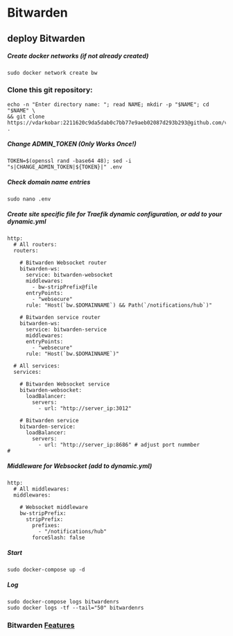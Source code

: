 # Bitwarden
## deploy Bitwarden

##### Create docker networks (*if not already created*)
```
sudo docker network create bw
```
### Clone this git repository:
```
echo -n "Enter directory name: "; read NAME; mkdir -p "$NAME"; cd "$NAME" \
&& git clone https://vdarkobar:2211620c9da5dab0c7bb77e9aeb02087d293b293@github.com/vdarkobar/Bitwarden.git .
```
##### Change ADMIN_TOKEN (*Only Works Once!*)
```
TOKEN=$(openssl rand -base64 48); sed -i "s|CHANGE_ADMIN_TOKEN|${TOKEN}|" .env
```
##### Check domain name entries
```
sudo nano .env
```
##### Create site specific file for Traefik dynamic configuration, or add to your dynamic.yml
```
http:
  # All routers:
  routers:
  
    # Bitwarden Websocket router
    bitwarden-ws:
      service: bitwarden-websocket
      middlewares:
        - bw-stripPrefix@file
      entryPoints:
        - "websecure"
      rule: "Host(`bw.$DOMAINNAME`) && Path(`/notifications/hub`)"

    # Bitwarden service router
    bitwarden-ws:
      service: bitwarden-service
      middlewares:
      entryPoints:
        - "websecure"
      rule: "Host(`bw.$DOMAINNAME`)"

  # All services:
  services:
  
    # Bitwarden Websocket service
    bitwarden-websocket:
      loadBalancer:
        servers:
          - url: "http://server_ip:3012"

    # Bitwarden service
    bitwarden-service:
      loadBalancer:
        servers:
          - url: "http://server_ip:8686" # adjust port nummber
#
```
##### Middleware for Websocket (add to dynamic.yml)
```
http:
  # All middlewares:
  middlewares:
  
    # Websocket middleware
    bw-stripPrefix:
      stripPrefix:
        prefixes:
          - "/notifications/hub"
        forceSlash: false
```
##### Start
```
sudo docker-compose up -d
```
##### Log
```
sudo docker-compose logs bitwardenrs
sudo docker logs -tf --tail="50" bitwardenrs
```
  
### Bitwarden [Features](https://github.com/dani-garcia/bitwarden_rs/wiki)
